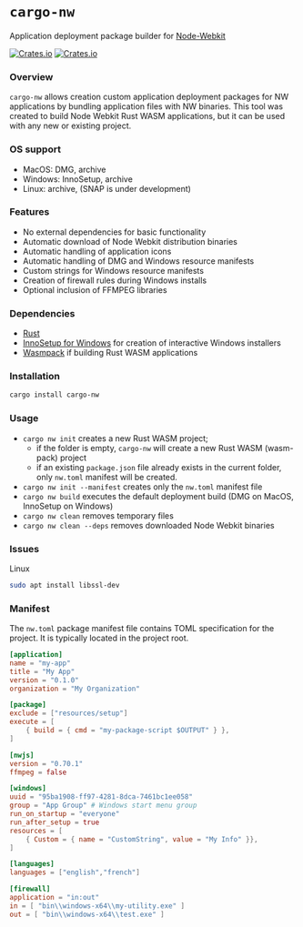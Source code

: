 # `cargo-nw`

Application deployment package builder for [Node-Webkit](https://nwjs.io)

[![Crates.io](https://img.shields.io/crates/l/manual-serializer.svg?maxAge=2592000)](https://crates.io/crates/manual-serializer)
[![Crates.io](https://img.shields.io/crates/v/manual-serializer.svg?maxAge=2592000)](https://crates.io/crates/manual-serializer)

### Overview

`cargo-nw` allows creation custom application deployment packages for NW applications by bundling application files with NW binaries.
This tool was created to build Node Webkit Rust WASM applications, but it can be used with any new or existing project.

### OS support
* MacOS: DMG, archive
* Windows: InnoSetup, archive
* Linux: archive, (SNAP is under development)

### Features
* No external dependencies for basic functionality
* Automatic download of Node Webkit distribution binaries
* Automatic handling of application icons
* Automatic handling of DMG and Windows resource manifests
* Custom strings for Windows resource manifests
* Creation of firewall rules during Windows installs
* Optional inclusion of FFMPEG libraries

### Dependencies
* [Rust](https://www.rust-lang.org/tools/install)
* [InnoSetup for Windows](https://jrsoftware.org/isdl.php) for creation of interactive Windows installers
* [Wasmpack](https://rustwasm.github.io/wasm-pack/installer/) if building Rust WASM applications

### Installation
```bash
cargo install cargo-nw
```

### Usage

* `cargo nw init` creates a new Rust WASM project;
    * if the folder is empty, `cargo-nw` will create a new Rust WASM (wasm-pack) project
    * if an existing `package.json` file already exists in the current folder, only `nw.toml` manifest will be created.
* `cargo nw init --manifest` creates only the `nw.toml` manifest file
* `cargo nw build` executes the default deployment build (DMG on MacOS, InnoSetup on Windows)
* `cargo nw clean` removes temporary files
* `cargo nw clean --deps` removes downloaded Node Webkit binaries

### Issues
Linux
```bash
sudo apt install libssl-dev
```

### Manifest

The `nw.toml` package manifest file contains TOML specification for the project. It is typically located in the project root.

```toml
[application]
name = "my-app"
title = "My App"
version = "0.1.0"
organization = "My Organization"

[package]
exclude = ["resources/setup"]
execute = [
    { build = { cmd = "my-package-script $OUTPUT" } },
]

[nwjs]
version = "0.70.1"
ffmpeg = false

[windows]
uuid = "95ba1908-ff97-4281-8dca-7461bc1ee058"
group = "App Group" # Windows start menu group
run_on_startup = "everyone"
run_after_setup = true
resources = [
    { Custom = { name = "CustomString", value = "My Info" }},
]

[languages]
languages = ["english","french"]

[firewall]
application = "in:out"
in = [ "bin\\windows-x64\\my-utility.exe" ]
out = [ "bin\\windows-x64\\test.exe" ]
```

